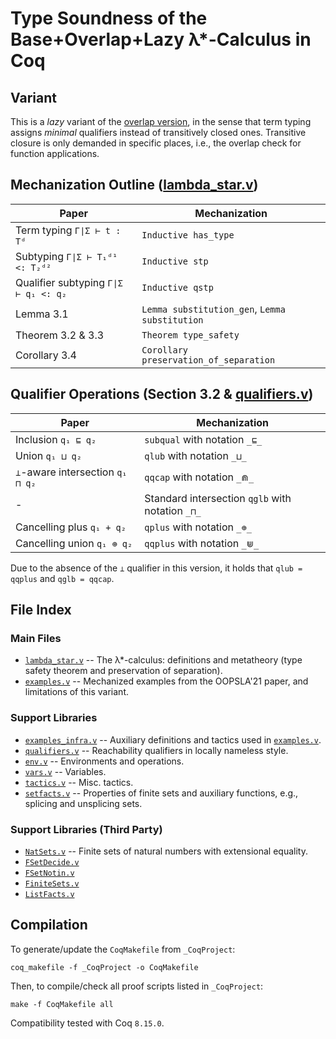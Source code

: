 # Type Soundness of the Base+Overlap+Lazy λ*-Calculus in Coq

## Variant

This is a _lazy_ variant of the [overlap version](../lambda_star_overlap/), in the sense that
term typing assigns _minimal_ qualifiers instead of transitively closed ones.
Transitive closure is only demanded in specific places, i.e., the overlap check for function applications.


## Mechanization Outline ([lambda_star.v](lambda_star.v))

| Paper | Mechanization |
|-------|---------------|
| Term typing `Γ∣Σ ⊢ t : Tᵈ` | `Inductive has_type` |
| Subtyping `Γ∣Σ ⊢ T₁ᵈ¹ <: T₂ᵈ²` | `Inductive stp` |
| Qualifier subtyping `Γ∣Σ ⊢ q₁ <: q₂` | `Inductive qstp` |
| Lemma 3.1 | `Lemma substitution_gen`, `Lemma substitution` |
| Theorem 3.2 & 3.3 | `Theorem type_safety` |
| Corollary 3.4 | `Corollary preservation_of_separation` |

## Qualifier Operations (Section 3.2 & [qualifiers.v](qualifiers.v))

| Paper | Mechanization |
|-------|---------------|
| Inclusion `q₁ ⊑ q₂` | `subqual` with notation `_⊑_` |
| Union `q₁ ⊔ q₂` | `qlub` with notation `_⊔_` |
| `⊥`-aware intersection `q₁ ⊓ q₂` | `qqcap` with notation `_⋒_` |
| - | Standard intersection `qglb` with notation `_⊓_` |
| Cancelling plus `q₁ + q₂` | `qplus` with notation `_⊕_` |
| Cancelling union `q₁ ⊕ q₂` | `qqplus` with notation `_⋓_` |

Due to the absence of the `⊥` qualifier in this version, it holds that `qlub = qqplus` and `qglb = qqcap`.

## File Index

### Main Files

* [`lambda_star.v`](lambda_star.v) -- The λ*-calculus: definitions and metatheory (type safety theorem and preservation of separation).
* [`examples.v`](examples.v) -- Mechanized examples from the OOPSLA'21 paper, and limitations of this variant.

### Support Libraries
* [`examples_infra.v`](examples_infra.v) -- Auxiliary definitions and tactics used in [`examples.v`](examples.v).
* [`qualifiers.v`](qualifiers.v) -- Reachability qualifiers in locally nameless style.
* [`env.v`](env.v) -- Environments and operations.
* [`vars.v`](vars.v) -- Variables.
* [`tactics.v`](tactics.v) -- Misc. tactics.
* [`setfacts.v`](setfacts.v) -- Properties of finite sets and auxiliary functions, e.g., splicing and unsplicing sets.
### Support Libraries (Third Party)
* [`NatSets.v`](NatSets.v) -- Finite sets of natural numbers with extensional equality.
* [`FSetDecide.v`](FSetDecide.v)
* [`FSetNotin.v`](FSetNotin.v)
* [`FiniteSets.v`](FiniteSets.v)
* [`ListFacts.v`](ListFacts.v)

## Compilation

To generate/update the `CoqMakefile` from `_CoqProject`:

`coq_makefile -f _CoqProject -o CoqMakefile`

Then, to compile/check all proof scripts listed in `_CoqProject`:

`make -f CoqMakefile all`

Compatibility tested with Coq `8.15.0`.


